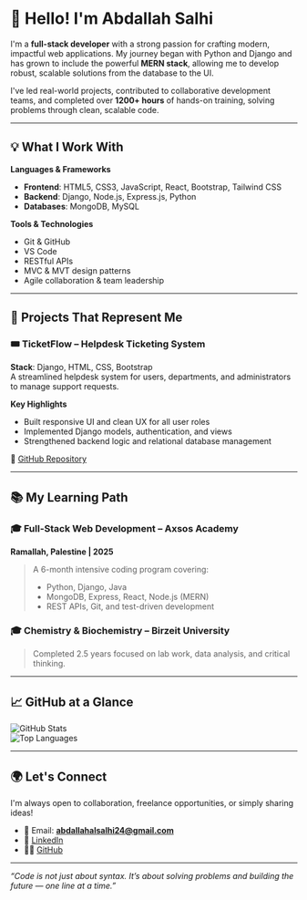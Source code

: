 # 👋 Hello! I'm Abdallah Salhi

I'm a **full-stack developer** with a strong passion for crafting modern, impactful web applications. My journey began with Python and Django and has grown to include the powerful **MERN stack**, allowing me to develop robust, scalable solutions from the database to the UI.

I've led real-world projects, contributed to collaborative development teams, and completed over **1200+ hours** of hands-on training, solving problems through clean, scalable code.

---

## 💡 What I Work With

**Languages & Frameworks**  
- **Frontend**: HTML5, CSS3, JavaScript, React, Bootstrap, Tailwind CSS  
- **Backend**: Django, Node.js, Express.js, Python  
- **Databases**: MongoDB, MySQL  

**Tools & Technologies**  
- Git & GitHub  
- VS Code  
- RESTful APIs  
- MVC & MVT design patterns  
- Agile collaboration & team leadership  

---

## 🧩 Projects That Represent Me

### 🎟️ TicketFlow – Helpdesk Ticketing System  
**Stack**: Django, HTML, CSS, Bootstrap  
A streamlined helpdesk system for users, departments, and administrators to manage support requests.

**Key Highlights**  
- Built responsive UI and clean UX for all user roles  
- Implemented Django models, authentication, and views  
- Strengthened backend logic and relational database management  

🔗 [GitHub Repository](https://github.com/DevAbdallahSi/Python-Project)

---

## 📚 My Learning Path

### 🎓 Full-Stack Web Development – Axsos Academy  
**Ramallah, Palestine | 2025**  
> A 6-month intensive coding program covering:  
> - Python, Django, Java  
> - MongoDB, Express, React, Node.js (MERN)  
> - REST APIs, Git, and test-driven development  

### 🎓 Chemistry & Biochemistry – Birzeit University  
> Completed 2.5 years focused on lab work, data analysis, and critical thinking.

---

## 📈 GitHub at a Glance

![GitHub Stats](https://github-readme-stats.vercel.app/api?username=DevAbdallahSi&show_icons=true&theme=tokyonight)  
![Top Languages](https://github-readme-stats.vercel.app/api/top-langs/?username=DevAbdallahSi&layout=compact&theme=tokyonight)

---

## 🌍 Let's Connect

I'm always open to collaboration, freelance opportunities, or simply sharing ideas!

- 📧 Email: **abdallahalsalhi24@gmail.com**  
- 🔗 [LinkedIn](https://www.linkedin.com/in/abdallah-salhi-142546291/)  
- 🧑‍💻 [GitHub](https://github.com/DevAbdallahSi)

---

_“Code is not just about syntax. It’s about solving problems and building the future — one line at a time.”_
